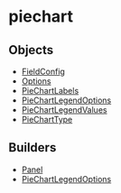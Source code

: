# <span class="badge package-variant-panelcfg"></span> piechart

## Objects

 * <span class="badge object-type-ref"></span> [FieldConfig](./object-FieldConfig.md)
 * <span class="badge object-type-class"></span> [Options](./object-Options.md)
 * <span class="badge object-type-enum"></span> [PieChartLabels](./object-PieChartLabels.md)
 * <span class="badge object-type-class"></span> [PieChartLegendOptions](./object-PieChartLegendOptions.md)
 * <span class="badge object-type-enum"></span> [PieChartLegendValues](./object-PieChartLegendValues.md)
 * <span class="badge object-type-enum"></span> [PieChartType](./object-PieChartType.md)
## Builders

 * <span class="badge builder"></span> [Panel](./builder-Panel.md)
 * <span class="badge builder"></span> [PieChartLegendOptions](./builder-PieChartLegendOptions.md)
